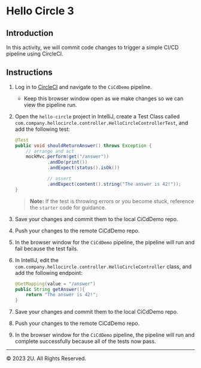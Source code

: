 # Hello Circle 3

## Introduction

In this activity, we will commit code changes to trigger a simple CI/CD pipeline using CircleCI.

## Instructions

1. Log in to [CircleCI](https://circleci.com/) and navigate to the `CiCdDemo` pipeline.
   - Keep this browser window open as we make changes so we can view the pipeline run.

2. Open the `hello-circle` project in IntelliJ, create a Test Class called `com.company.hellocircle.controller.HelloCircleControllerTest`, and add the following test:

    ```java
    @Test
    public void shouldReturnAnswer() throws Exception {
        // arrange and act
        mockMvc.perform(get("/answer"))
                .andDo(print())
                .andExpect(status().isOk())

                // assert
                .andExpect(content().string("The answer is 42!"));
    }
    ```

    > **Note:** If the test is throwing errors or you become stuck, reference the `starter` code for guidance.

3. Save your changes and commit them to the local CiCdDemo repo.

4. Push your changes to the remote CiCdDemo repo.

5. In the browser window for the `CiCdDemo` pipeline, the pipeline will run and fail because the test fails.

6. In IntelliJ, edit the `com.company.hellocircle.controller.HelloCircleController` class, and add the following endpoint:

    ```java
    @GetMapping(value = "/answer")
    public String getAnswer(){
        return "The answer is 42!";
    }
    ```

7. Save your changes and commit them to the local CiCdDemo repo.

8. Push your changes to the remote CiCdDemo repo.

9. In the browser window for the `CiCdDemo` pipeline, the pipeline will run and complete successfully because all of the tests now pass.

---

© 2023 2U. All Rights Reserved.
